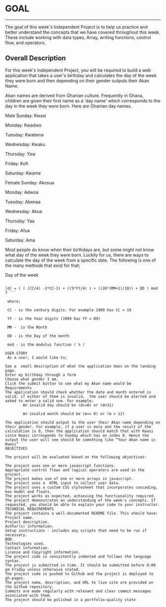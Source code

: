 # GOAL
-------------------------------------------------------------------------------------------------------------------------------------------------------------------

The goal of this week's Independent Project is to help us practice and better understand the concepts that we have covered throughout this week. These include working with data types, Array, writing functions, control flow, and operators.

## Overall Description
For this week's Independent Project, you will be required to build a web application that takes a user's birthday and calculates the day of the week they were born and then depending on their gender outputs their Akan Name. 

Akan names are derived from Ghanian culture. Frequently in Ghana, children are given their first name as a 'day name' which corresponds to the day in the week they were born. Here are Ghanian day names.

Male
Sunday: Kwasi

Monday: Kwadwo

Tuesday: Kwabena

Wednesday: Kwaku

Thursday:  Yaw

Friday: Kofi

Saturday: Kwame

Female
Sunday: Akosua

Monday: Adwoa

Tuesday: Abenaa

Wednesday: Akua

Thursday:  Yaa

Friday: Afua

Saturday: Ama

Most people do know when their birthdays are, but some might not know what day of the week they were born. Luckily for us, there are ways to calculate the day of the week from a specific date. The following is one of the many methods that exist for that;

Day of the week 
``` 

(d) = ( ( (CC/4) -2*CC-1) + ((5*YY/4) ) + ((26*(MM+1)/10)) + DD ) mod 7 ```

 where;

 CC - is the century digits. For example 1989 has CC = 19

 YY - is the Year digits (1989 has YY = 89)

 MM -  is the Month

 DD - is the Day of the month 

 mod - is the modulus function ( % )

USER STORY
 As a user, I would like to;

See a  small description of what the application does on the landing page.
Enter my birthday through a form 
Choose what gender I am.
Click the submit button to see what my Akan name would be
Requirements 
The application should check whether the date and month entered is valid. if either of them is invalid,  the user should be alerted and asked to enter a valid one. For example:
        An invalid day should be (d<=0) or (d>31)

        An invalid month should be (m<= 0) or (m > 12)  

The application should output to the user their Akan name depending on their gender. For example, if a user is male and the result of the calculation is 0, then the application should match that with Kwasi since Kwasi corresponds to Sunday which has an index 0. Hence the output the user will see should be something like “Your Akan name is Kwasi”
OBJECTIVES

The project will be evaluated based on the following objectives:

The project uses one or more javascript functions.
Appropriate control flows and logical operators are used in the project.
The project makes use of one or more arrays in javascript.
The project uses a  HTML input to collect user data.
The project uses a custom CSS stylesheet that incorporates cascading, box model and floats.
The project works as expected, achieving the functionality required.
The project demonstrates an understanding of the week's concepts. If requested, you should be able to explain your code to your instructor.
TECHNICAL REQUIREMENTS
The project contains a well-documented README file. This should have: 
Project name.
Project description.
Author(s) information.
Setup instructions - includes any scripts that need to be run if necessary.
BDD.
Technologies used.
Contact information.
License and Copyright information.
The project code is consistently indented and follows the language syntax.
The project is submitted in time. It should be submitted before 6:00 pm Friday unless otherwise stated.
The project code is pushed to Github and the project is deployed to gh-pages.
The project name, description, and URL to live site are provided on the Github repository.
Commits are made regularly with relevant and clear commit messages associated with them.
The project should be polished in a portfolio-quality state